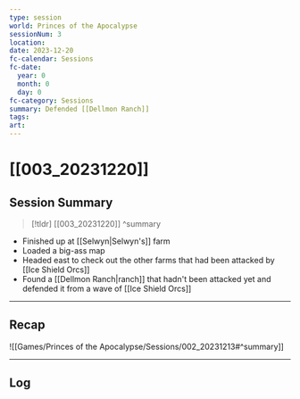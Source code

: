 ```yaml
---
type: session
world: Princes of the Apocalypse
sessionNum: 3
location: 
date: 2023-12-20
fc-calendar: Sessions
fc-date:
  year: 0
  month: 0
  day: 0
fc-category: Sessions
summary: Defended [[Dellmon Ranch]]
tags: 
art:
---
```

# [[003_20231220]]

## Session Summary

 > [!tldr] [[003_20231220]]
>  ^summary
- Finished up at [[Selwyn|Selwyn's]] farm
- Loaded a big-ass map
- Headed east to check out the other farms that had been attacked by [[Ice Shield Orcs]]
- Found a [[Dellmon Ranch|ranch]] that hadn't been attacked yet and defended it from a wave of [[Ice Shield Orcs]]
---

## Recap

![[Games/Princes of the Apocalypse/Sessions/002_20231213#^summary]]


---

## Log

